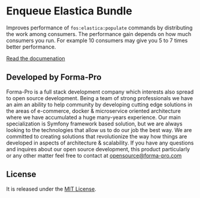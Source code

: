 # Enqueue Elastica Bundle

Improves performance of `fos:elastica:populate` commands by distributing the work among consumers. 
The performance gain depends on how much consumers you run. 
For example 10 consumers may give you 5 to 7 times better performance.  

[Read the documenation](https://github.com/php-enqueue/enqueue-dev/blob/master/docs/elastica-bundle/populate-command-optimization.md)

## Developed by Forma-Pro

Forma-Pro is a full stack development company which interests also spread to open source development. Being a team of strong professionals we have an aim an ability to help community by developing cutting edge solutions in the areas of e-commerce, docker & microservice oriented architecture where we have accumulated a huge many-years experience. Our main specialization is Symfony framework based solution, but we are always looking to the technologies that allow us to do our job the best way. We are committed to creating solutions that revolutionize the way how things are developed in aspects of architecture & scalability.
If you have any questions and inquires about our open source development, this product particularly or any other matter feel free to contact at opensource@forma-pro.com

## License

It is released under the [MIT License](LICENSE).
